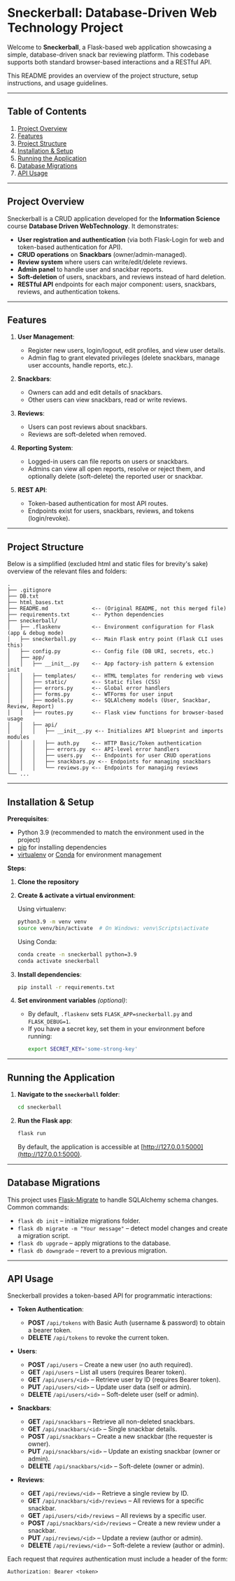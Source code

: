 # Sneckerball: Database-Driven Web Technology Project

Welcome to **Sneckerball**, a Flask-based web application showcasing a simple, database-driven snack bar reviewing platform. This codebase supports both standard browser-based interactions and a RESTful API.

This README provides an overview of the project structure, setup instructions, and usage guidelines.

---

## Table of Contents
1. [Project Overview](#project-overview)
2. [Features](#features)
3. [Project Structure](#project-structure)
4. [Installation & Setup](#installation--setup)
5. [Running the Application](#running-the-application)
6. [Database Migrations](#database-migrations)
7. [API Usage](#api-usage)

---

## Project Overview

Sneckerball is a CRUD application developed for the **Information Science** course **Database Driven WebTechnology**. It demonstrates:

- **User registration and authentication** (via both Flask-Login for web and token-based authentication for API).
- **CRUD operations** on **Snackbars** (owner/admin-managed).
- **Review system** where users can write/edit/delete reviews.
- **Admin panel** to handle user and snackbar reports.
- **Soft-deletion** of users, snackbars, and reviews instead of hard deletion.
- **RESTful API** endpoints for each major component: users, snackbars, reviews, and authentication tokens.

---

## Features

1. **User Management**:
   - Register new users, login/logout, edit profiles, and view user details.
   - Admin flag to grant elevated privileges (delete snackbars, manage user accounts, handle reports, etc.).

2. **Snackbars**:
   - Owners can add and edit details of snackbars.
   - Other users can view snackbars, read or write reviews.

3. **Reviews**:
   - Users can post reviews about snackbars.
   - Reviews are soft-deleted when removed.

4. **Reporting System**:
   - Logged-in users can file reports on users or snackbars.
   - Admins can view all open reports, resolve or reject them, and optionally delete (soft-delete) the reported user or snackbar.

5. **REST API**:
   - Token-based authentication for most API routes.
   - Endpoints exist for users, snackbars, reviews, and tokens (login/revoke).

---

## Project Structure

Below is a simplified (excluded html and static files for brevity's sake) overview of the relevant files and folders:

```
.
├── .gitignore
├── DB.txt
├── html_bases.txt
├── README.md              <-- (Original README, not this merged file)
├── requirements.txt       <-- Python dependencies
├── sneckerball/
│   ├── .flaskenv          <-- Environment configuration for Flask (app & debug mode)
│   ├── sneckerball.py     <-- Main Flask entry point (Flask CLI uses this)
│   ├── config.py          <-- Config file (DB URI, secrets, etc.)
│   ├── app/
│   │   ├── __init__.py    <-- App factory-ish pattern & extension init
│   │   ├── templates/     <-- HTML templates for rendering web views
│   │   ├── static/        <-- Static files (CSS)
│   │   ├── errors.py      <-- Global error handlers
│   │   ├── forms.py       <-- WTForms for user input
│   │   ├── models.py      <-- SQLAlchemy models (User, Snackbar, Review, Report)
│   │   ├── routes.py      <-- Flask view functions for browser-based usage
│   │   ├── api/
│   │   │   ├── __init__.py <-- Initializes API blueprint and imports modules
│   │   │   ├── auth.py    <-- HTTP Basic/Token authentication
│   │   │   ├── errors.py  <-- API-level error handlers
│   │   │   ├── users.py   <-- Endpoints for user CRUD operations
│   │   │   ├── snackbars.py <-- Endpoints for managing snackbars
│   │   │   └── reviews.py <-- Endpoints for managing reviews
└── ...
```

---

## Installation & Setup

**Prerequisites**:
- Python 3.9 (recommended to match the environment used in the project)
- [pip](https://pypi.org/project/pip/) for installing dependencies
- [virtualenv](https://pypi.org/project/virtualenv/) or [Conda](https://www.anaconda.com/download) for environment management

**Steps**:
1. **Clone the repository**
2. **Create & activate a virtual environment**:

   Using virtualenv:
   ```bash
   python3.9 -m venv venv
   source venv/bin/activate  # On Windows: venv\Scripts\activate
   ```

   Using Conda:
   ```bash
   conda create -n sneckerball python=3.9
   conda activate sneckerball
   ```

3. **Install dependencies**:
   ```bash
   pip install -r requirements.txt
   ```
4. **Set environment variables** *(optional)*:
   - By default, `.flaskenv` sets `FLASK_APP=sneckerball.py` and `FLASK_DEBUG=1`.
   - If you have a secret key, set them in your environment before running:
     ```bash
     export SECRET_KEY='some-strong-key'
     ```

---

## Running the Application

1. **Navigate to the `sneckerball` folder**:
   ```bash
   cd sneckerball
   ```

2. **Run the Flask app**:
   ```bash
   flask run
   ```
   By default, the application is accessible at [http://127.0.0.1:5000](http://127.0.0.1:5000).

---

## Database Migrations

This project uses [Flask-Migrate](https://flask-migrate.readthedocs.io/en/latest/) to handle SQLAlchemy schema changes. Common commands:

- `flask db init` – initialize migrations folder.
- `flask db migrate -m "Your message"` – detect model changes and create a migration script.
- `flask db upgrade` – apply migrations to the database.
- `flask db downgrade` – revert to a previous migration.

---

## API Usage

Sneckerball provides a token-based API for programmatic interactions:

- **Token Authentication**:
  - **POST** `/api/tokens` with Basic Auth (username & password) to obtain a bearer token.
  - **DELETE** `/api/tokens` to revoke the current token.

- **Users**:
  - **POST** `/api/users` – Create a new user (no auth required).
  - **GET** `/api/users` – List all users (requires Bearer token).
  - **GET** `/api/users/<id>` – Retrieve user by ID (requires Bearer token).
  - **PUT** `/api/users/<id>` – Update user data (self or admin).
  - **DELETE** `/api/users/<id>` – Soft-delete user (self or admin).

- **Snackbars**:
  - **GET** `/api/snackbars` – Retrieve all non-deleted snackbars.
  - **GET** `/api/snackbars/<id>` – Single snackbar details.
  - **POST** `/api/snackbars` – Create a new snackbar (the requester is owner).
  - **PUT** `/api/snackbars/<id>` – Update an existing snackbar (owner or admin).
  - **DELETE** `/api/snackbars/<id>` – Soft-delete (owner or admin).

- **Reviews**:
  - **GET** `/api/reviews/<id>` – Retrieve a single review by ID.
  - **GET** `/api/snackbars/<id>/reviews` – All reviews for a specific snackbar.
  - **GET** `/api/users/<id>/reviews` – All reviews by a specific user.
  - **POST** `/api/snackbars/<id>/reviews` – Create a new review under a snackbar.
  - **PUT** `/api/reviews/<id>` – Update a review (author or admin).
  - **DELETE** `/api/reviews/<id>` – Soft-delete a review (author or admin).

Each request that *requires* authentication must include a header of the form:
```
Authorization: Bearer <token>
```
